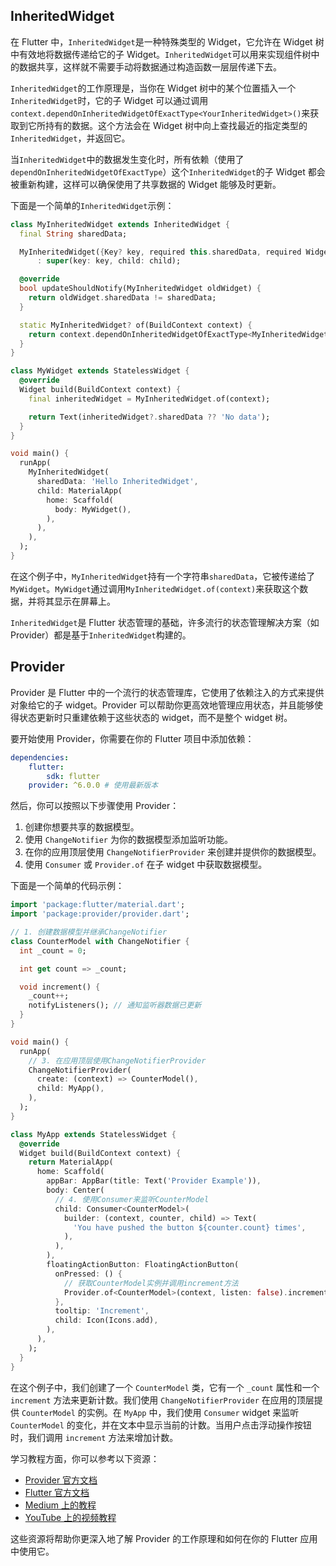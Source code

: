 ## InheritedWidget

在 Flutter 中，`InheritedWidget`是一种特殊类型的 Widget，它允许在 Widget 树中有效地将数据传递给它的子 Widget。`InheritedWidget`可以用来实现组件树中的数据共享，这样就不需要手动将数据通过构造函数一层层传递下去。

`InheritedWidget`的工作原理是，当你在 Widget 树中的某个位置插入一个`InheritedWidget`时，它的子 Widget 可以通过调用`context.dependOnInheritedWidgetOfExactType<YourInheritedWidget>()`来获取到它所持有的数据。这个方法会在 Widget 树中向上查找最近的指定类型的`InheritedWidget`，并返回它。

当`InheritedWidget`中的数据发生变化时，所有依赖（使用了`dependOnInheritedWidgetOfExactType`）这个`InheritedWidget`的子 Widget 都会被重新构建，这样可以确保使用了共享数据的 Widget 能够及时更新。

下面是一个简单的`InheritedWidget`示例：

```dart
class MyInheritedWidget extends InheritedWidget {
  final String sharedData;

  MyInheritedWidget({Key? key, required this.sharedData, required Widget child})
      : super(key: key, child: child);

  @override
  bool updateShouldNotify(MyInheritedWidget oldWidget) {
    return oldWidget.sharedData != sharedData;
  }

  static MyInheritedWidget? of(BuildContext context) {
    return context.dependOnInheritedWidgetOfExactType<MyInheritedWidget>();
  }
}

class MyWidget extends StatelessWidget {
  @override
  Widget build(BuildContext context) {
    final inheritedWidget = MyInheritedWidget.of(context);

    return Text(inheritedWidget?.sharedData ?? 'No data');
  }
}

void main() {
  runApp(
    MyInheritedWidget(
      sharedData: 'Hello InheritedWidget',
      child: MaterialApp(
        home: Scaffold(
          body: MyWidget(),
        ),
      ),
    ),
  );
}
```

在这个例子中，`MyInheritedWidget`持有一个字符串`sharedData`，它被传递给了`MyWidget`。`MyWidget`通过调用`MyInheritedWidget.of(context)`来获取这个数据，并将其显示在屏幕上。

`InheritedWidget`是 Flutter 状态管理的基础，许多流行的状态管理解决方案（如 Provider）都是基于`InheritedWidget`构建的。

## Provider

Provider 是 Flutter 中的一个流行的状态管理库，它使用了依赖注入的方式来提供对象给它的子 widget。Provider 可以帮助你更高效地管理应用状态，并且能够使得状态更新时只重建依赖于这些状态的 widget，而不是整个 widget 树。

要开始使用 Provider，你需要在你的 Flutter 项目中添加依赖：

```yaml
dependencies:
    flutter:
        sdk: flutter
    provider: ^6.0.0 # 使用最新版本
```

然后，你可以按照以下步骤使用 Provider：

1. 创建你想要共享的数据模型。
2. 使用 `ChangeNotifier` 为你的数据模型添加监听功能。
3. 在你的应用顶层使用 `ChangeNotifierProvider` 来创建并提供你的数据模型。
4. 使用 `Consumer` 或 `Provider.of` 在子 widget 中获取数据模型。

下面是一个简单的代码示例：

```dart
import 'package:flutter/material.dart';
import 'package:provider/provider.dart';

// 1. 创建数据模型并继承ChangeNotifier
class CounterModel with ChangeNotifier {
  int _count = 0;

  int get count => _count;

  void increment() {
    _count++;
    notifyListeners(); // 通知监听器数据已更新
  }
}

void main() {
  runApp(
    // 3. 在应用顶层使用ChangeNotifierProvider
    ChangeNotifierProvider(
      create: (context) => CounterModel(),
      child: MyApp(),
    ),
  );
}

class MyApp extends StatelessWidget {
  @override
  Widget build(BuildContext context) {
    return MaterialApp(
      home: Scaffold(
        appBar: AppBar(title: Text('Provider Example')),
        body: Center(
          // 4. 使用Consumer来监听CounterModel
          child: Consumer<CounterModel>(
            builder: (context, counter, child) => Text(
              'You have pushed the button ${counter.count} times',
            ),
          ),
        ),
        floatingActionButton: FloatingActionButton(
          onPressed: () {
            // 获取CounterModel实例并调用increment方法
            Provider.of<CounterModel>(context, listen: false).increment();
          },
          tooltip: 'Increment',
          child: Icon(Icons.add),
        ),
      ),
    );
  }
}
```

在这个例子中，我们创建了一个 `CounterModel` 类，它有一个 `_count` 属性和一个 `increment` 方法来更新计数。我们使用 `ChangeNotifierProvider` 在应用的顶层提供 `CounterModel` 的实例。在 `MyApp` 中，我们使用 `Consumer` widget 来监听 `CounterModel` 的变化，并在文本中显示当前的计数。当用户点击浮动操作按钮时，我们调用 `increment` 方法来增加计数。

学习教程方面，你可以参考以下资源：

-   [Provider 官方文档](https://pub.dev/packages/provider)
-   [Flutter 官方文档](https://flutter.dev/docs/development/data-and-backend/state-mgmt/simple#provider)
-   [Medium 上的教程](https://medium.com/flutter-community/flutter-provider-architecture-shared-preferences-user-info-4f6ea3baf516)
-   [YouTube 上的视频教程](https://www.youtube.com/watch?v=BY7pUHG5J-0)

这些资源将帮助你更深入地了解 Provider 的工作原理和如何在你的 Flutter 应用中使用它。
